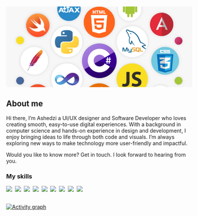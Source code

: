 ![](./header3.png)

## About me

Hi there, I’m Ashedzi a UI/UX designer and Software Developer who loves creating smooth, 
easy-to-use digital experiences. With a background in computer science and hands-on 
experience in design and development, I enjoy bringing ideas to life through both code and 
visuals. I’m always exploring new ways to make technology more user-friendly and impactful. 

Would you like to know more? Get in touch. I look forward to hearing 
from you.

### My skills
<p>
  <img src="https://img.shields.io/badge/code-javascript-informational?style=for-the-badge&logo=javascript&logoColor=white&color=FF9575"/>&nbsp;
  <img src="https://img.shields.io/badge/code-typescript-informational?style=for-the-badge&logo=typescript&logoColor=white&color=FF9575")/>&nbsp;
  <img src="https://img.shields.io/badge/code-react-informational?style=for-the-badge&logo=react&logoColor=white&color=FF9575")/>&nbsp;
  <img src="https://img.shields.io/badge/code-java-informational?style=for-the-badge&logo=coffeescript&logoColor=white&color=FF9575")/>&nbsp;
  <img src="https://img.shields.io/badge/code-csharp-informational?style=for-the-badge&logo=coffeescript&logoColor=white&color=FF9575")/>&nbsp;
  <img src="https://img.shields.io/badge/code-python-informational?style=for-the-badge&logo=python&logoColor=white&color=FF9575")/>&nbsp;
  <img src="https://img.shields.io/badge/web-html-informational?style=for-the-badge&logo=html5&logoColor=white&color=FF9575")/>&nbsp;
  <img src="https://img.shields.io/badge/web-css-informational?style=for-the-badge&logo=css3&logoColor=white&color=FF9575")/>&nbsp;
  <img src="https://img.shields.io/badge/db-mysql-informational?style=for-the-badge&logo=mysql&logoColor=white&color=FF9575")/>&nbsp;
</p>

##

[![Activity graph](https://github-readme-activity-graph.vercel.app/graph?username=ashedzi&theme=gotham&hide_border=true)](https://github.com/ashutosh00710/github-readme-activity-graph)

<!---

<!--
**ashedzi/ashedzi** is a ✨ _special_ ✨ repository because its `README.md` (this file) appears on your GitHub profile.

Here are some ideas to get you started:

- 🔭 I’m currently working on ...
- 🌱 I’m currently learning ...
- 👯 I’m looking to collaborate on ...
- 🤔 I’m looking for help with ...
- 💬 Ask me about ...
- 📫 How to reach me: ...
- 😄 Pronouns: ...
- ⚡ Fun fact: ...
-->
